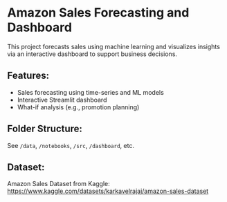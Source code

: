 # Amazon Sales Forecasting and Dashboard

This project forecasts sales using machine learning and visualizes insights via an interactive dashboard to support business decisions.

## Features:
- Sales forecasting using time-series and ML models
- Interactive Streamlit dashboard
- What-if analysis (e.g., promotion planning)

## Folder Structure:
See `/data`, `/notebooks`, `/src`, `/dashboard`, etc.

## Dataset:
Amazon Sales Dataset from Kaggle: https://www.kaggle.com/datasets/karkavelrajaj/amazon-sales-dataset
